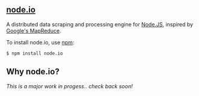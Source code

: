 ## [node.io](http://node.io/)

A distributed data scraping and processing engine for [Node.JS](http://nodejs.org/), inspired by [Google's MapReduce](http://labs.google.com/papers/mapreduce.html).

To install node.io, use [npm](http://github.com/isaacs/npm):

    $ npm install node.io
        
## Why node.io?

*This is a _major_ work in progess.. check back soon!*